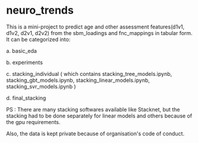 # neuro_trends
This is a mini-project to predict age and other assessment features(d1v1, d1v2, d2v1, d2v2) from the sbm_loadings and fnc_mappings in tabular form.
It can be categorized into:

a. basic_eda

b. experiments

c. stacking_individual ( which contains stacking_tree_models.ipynb, stacking_gbt_models.ipynb, stacking_linear_models.ipynb, stacking_svr_models.ipynb )

d. final_stacking

PS : There are many stacking softwares available like Stacknet, but the stacking had to be done separately for linear models and others because of the gpu requirements.

Also, the data is kept private because of organisation's code of conduct.
